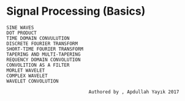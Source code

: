 # Signal Processing (Basics)
    SINE WAVES
    DOT PRODUCT
    TIME DOMAIN CONVULUTION
    DISCRETE FOURIER TRANSFORM
    SHORT-TIME FOURIER TRANSFORM
    TAPERING AND MULTI-TAPERING
    REQUENCY DOMAIN CONVOLUTION
    CONVOLITION AS A FILTER
    MORLET WAVELET
    COMPLEX WAVELET
    WAVELET CONVOLUTION

                                  Authored by , Apdullah Yayık 2017
